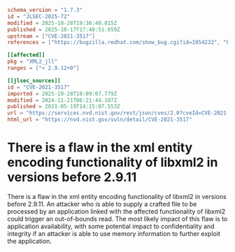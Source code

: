 ```toml
schema_version = "1.7.3"
id = "JLSEC-2025-72"
modified = 2025-10-28T19:36:40.815Z
published = 2025-10-17T17:40:51.659Z
upstream = ["CVE-2021-3517"]
references = ["https://bugzilla.redhat.com/show_bug.cgi?id=1954232", "https://lists.apache.org/thread.html/r58af02e294bd07f487e2c64ffc0a29b837db5600e33b6e698b9d696b%40%3Cissues.bookkeeper.apache.org%3E", "https://lists.apache.org/thread.html/rf4c02775860db415b4955778a131c2795223f61cb8c6a450893651e4%40%3Cissues.bookkeeper.apache.org%3E", "https://lists.debian.org/debian-lts-announce/2021/05/msg00008.html", "https://lists.fedoraproject.org/archives/list/package-announce%40lists.fedoraproject.org/message/BZOMV5J4PMZAORVT64BKLV6YIZAFDGX6/", "https://lists.fedoraproject.org/archives/list/package-announce%40lists.fedoraproject.org/message/QVM4UJ3376I6ZVOYMHBNX4GY3NIV52WV/", "https://security.gentoo.org/glsa/202107-05", "https://security.netapp.com/advisory/ntap-20210625-0002/", "https://security.netapp.com/advisory/ntap-20211022-0004/", "https://www.oracle.com/security-alerts/cpuapr2022.html", "https://www.oracle.com/security-alerts/cpujan2022.html", "https://www.oracle.com/security-alerts/cpujul2022.html", "https://www.oracle.com/security-alerts/cpuoct2021.html", "https://bugzilla.redhat.com/show_bug.cgi?id=1954232", "https://lists.apache.org/thread.html/r58af02e294bd07f487e2c64ffc0a29b837db5600e33b6e698b9d696b%40%3Cissues.bookkeeper.apache.org%3E", "https://lists.apache.org/thread.html/rf4c02775860db415b4955778a131c2795223f61cb8c6a450893651e4%40%3Cissues.bookkeeper.apache.org%3E", "https://lists.debian.org/debian-lts-announce/2021/05/msg00008.html", "https://lists.fedoraproject.org/archives/list/package-announce%40lists.fedoraproject.org/message/BZOMV5J4PMZAORVT64BKLV6YIZAFDGX6/", "https://lists.fedoraproject.org/archives/list/package-announce%40lists.fedoraproject.org/message/QVM4UJ3376I6ZVOYMHBNX4GY3NIV52WV/", "https://security.gentoo.org/glsa/202107-05", "https://security.netapp.com/advisory/ntap-20210625-0002/", "https://security.netapp.com/advisory/ntap-20211022-0004/", "https://www.oracle.com/security-alerts/cpuapr2022.html", "https://www.oracle.com/security-alerts/cpujan2022.html", "https://www.oracle.com/security-alerts/cpujul2022.html", "https://www.oracle.com/security-alerts/cpuoct2021.html"]

[[affected]]
pkg = "XML2_jll"
ranges = ["< 2.9.12+0"]

[[jlsec_sources]]
id = "CVE-2021-3517"
imported = 2025-10-28T18:09:07.779Z
modified = 2024-11-21T06:21:44.107Z
published = 2021-05-19T14:15:07.553Z
url = "https://services.nvd.nist.gov/rest/json/cves/2.0?cveId=CVE-2021-3517"
html_url = "https://nvd.nist.gov/vuln/detail/CVE-2021-3517"
```

# There is a flaw in the xml entity encoding functionality of libxml2 in versions before 2.9.11

There is a flaw in the xml entity encoding functionality of libxml2 in versions before 2.9.11. An attacker who is able to supply a crafted file to be processed by an application linked with the affected functionality of libxml2 could trigger an out-of-bounds read. The most likely impact of this flaw is to application availability, with some potential impact to confidentiality and integrity if an attacker is able to use memory information to further exploit the application.

